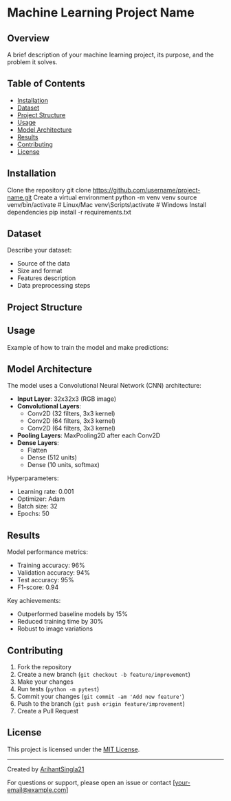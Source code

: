 # Machine Learning Project Name

## Overview
A brief description of your machine learning project, its purpose, and the problem it solves.

## Table of Contents
- [Installation](#installation)
- [Dataset](#dataset)
- [Project Structure](#project-structure)
- [Usage](#usage)
- [Model Architecture](#model-architecture)
- [Results](#results)
- [Contributing](#contributing)
- [License](#license)

## Installation
Clone the repository
git clone https://github.com/username/project-name.git
Create a virtual environment
python -m venv venv
source venv/bin/activate # Linux/Mac
venv\Scripts\activate # Windows
Install dependencies
pip install -r requirements.txt

## Dataset
Describe your dataset:
- Source of the data
- Size and format
- Features description
- Data preprocessing steps

## Project Structure

## Usage
Example of how to train the model and make predictions:

## Model Architecture
The model uses a Convolutional Neural Network (CNN) architecture:

- **Input Layer**: 32x32x3 (RGB image)
- **Convolutional Layers**:
  - Conv2D (32 filters, 3x3 kernel)
  - Conv2D (64 filters, 3x3 kernel)
  - Conv2D (64 filters, 3x3 kernel)
- **Pooling Layers**: MaxPooling2D after each Conv2D
- **Dense Layers**:
  - Flatten
  - Dense (512 units)
  - Dense (10 units, softmax)

Hyperparameters:
- Learning rate: 0.001
- Optimizer: Adam
- Batch size: 32
- Epochs: 50

## Results
Model performance metrics:
- Training accuracy: 96%
- Validation accuracy: 94%
- Test accuracy: 95%
- F1-score: 0.94

Key achievements:
- Outperformed baseline models by 15%
- Reduced training time by 30%
- Robust to image variations

## Contributing
1. Fork the repository
2. Create a new branch (`git checkout -b feature/improvement`)
3. Make your changes
4. Run tests (`python -m pytest`)
5. Commit your changes (`git commit -am 'Add new feature'`)
6. Push to the branch (`git push origin feature/improvement`)
7. Create a Pull Request

## License
This project is licensed under the [MIT License](LICENSE).

---
Created by [ArihantSingla21](https://github.com/ArihantSingla21)

For questions or support, please open an issue or contact [your-email@example.com]
